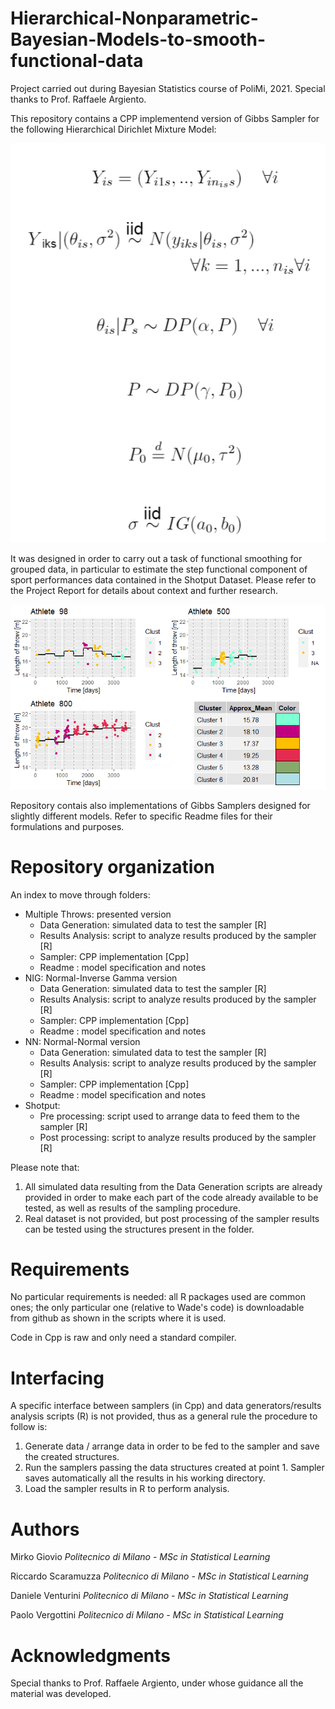 # Hierarchical-Nonparametric-Bayesian-Models-to-smooth-functional-data
Project carried out during Bayesian Statistics course of PoliMi, 2021. Special thanks to Prof. Raffaele Argiento.

This repository contains a CPP implementend version of Gibbs Sampler for the following Hierarchical Dirichlet Mixture Model:



![plot](Img/formulareadme.PNG)



It was designed in order to carry out a task of functional smoothing for grouped data, in particular to estimate the step functional component of sport performances 
data contained in the Shotput Dataset. Please refer to the Project Report for details about context and further research.

![plot](Img/final98_500_800.png)


Repository contais also implementations of Gibbs Samplers designed for slightly different models. Refer to specific Readme files for their formulations and purposes.

# Repository organization
An index to move through folders:

* Multiple Throws: presented version
   * Data Generation: simulated data to test the sampler                       [R]
   * Results Analysis: script to analyze results produced by the sampler       [R]
   * Sampler: CPP implementation                                               [Cpp]
   * Readme : model specification and notes
* NIG: Normal-Inverse Gamma version
   * Data Generation: simulated data to test the sampler                       [R]
   * Results Analysis: script to analyze results produced by the sampler       [R]
   * Sampler: CPP implementation                                               [Cpp]
   * Readme : model specification and notes
* NN: Normal-Normal version
   * Data Generation: simulated data to test the sampler                       [R]
   * Results Analysis: script to analyze results produced by the sampler       [R]
   * Sampler: CPP implementation                                               [Cpp]
   * Readme : model specification and notes
* Shotput: 
   * Pre processing: script used to arrange data to feed them to the sampler   [R]
   * Post processing: script to analyze results produced by the sampler        [R]
   
Please note that:

1. All simulated data resulting from the Data Generation scripts are already provided in order to make each part of the code already available to be tested, as well as 
   results of the sampling procedure.
2. Real dataset is not provided, but post processing of the sampler results can be tested using the structures present in the folder.   


# Requirements
No particular requirements is needed: all R packages used are common ones; the only particular one (relative to Wade's code) is downloadable from github as shown in the scripts where it is used.

Code in Cpp is raw and only need a standard compiler.

# Interfacing 
A specific interface between samplers (in Cpp) and data generators/results analysis scripts (R) is not provided, thus as a general rule the procedure to follow is:
1. Generate data / arrange data in order to be fed to the sampler and save the created structures.
2. Run the samplers passing the data structures created at point 1. Sampler saves automatically all the results in his working directory.
3. Load the sampler results in R to perform analysis.


# Authors
Mirko Giovio          *Politecnico di Milano - MSc in Statistical Learning*

Riccardo Scaramuzza   *Politecnico di Milano - MSc in Statistical Learning*

Daniele Venturini     *Politecnico di Milano - MSc in Statistical Learning*

Paolo Vergottini      *Politecnico di Milano - MSc in Statistical Learning*

# Acknowledgments
Special thanks to Prof. Raffaele Argiento, under whose guidance all the material was developed.



